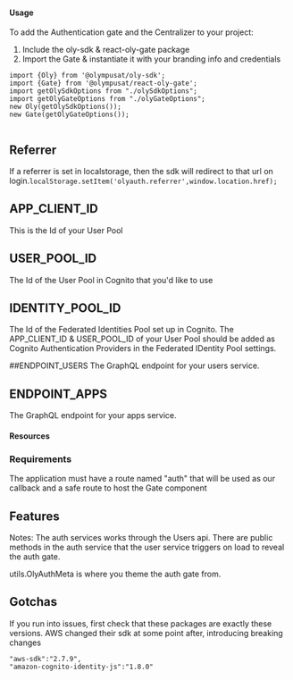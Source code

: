 #### Usage
To add the Authentication gate and the Centralizer to your project:
1. Include the oly-sdk & react-oly-gate package
2. Import the Gate & instantiate it with your branding info and credentials


```
import {Oly} from '@olympusat/oly-sdk';
import {Gate} from '@olympusat/react-oly-gate';
import getOlySdkOptions from "./olySdkOptions";
import getOlyGateOptions from "./olyGateOptions";
new Oly(getOlySdkOptions());
new Gate(getOlyGateOptions());


```

## Referrer
If a referrer is set in localstorage, then the sdk will redirect to that url on login.`localStorage.setItem('olyauth.referrer',window.location.href);`

## APP_CLIENT_ID
This is the Id of your User Pool

## USER_POOL_ID
The Id of the User Pool in Cognito that you'd like to use

## IDENTITY_POOL_ID
The Id of the Federated Identities Pool set up in Cognito. 
The APP_CLIENT_ID & USER_POOL_ID of your User Pool should be added as Cognito Authentication Providers in the Federated IDentity Pool settings.

##ENDPOINT_USERS
The GraphQL endpoint for your users service.

## ENDPOINT_APPS
The GraphQL endpoint for your apps service.



#### Resources


### Requirements
The application must have a route named "auth" that will be used as our callback and a safe route to host the Gate component

## Features


Notes:
The auth services works through the Users api. 
There are public methods in the auth service that the user service triggers on load to reveal the auth gate.

utils.OlyAuthMeta is where you theme the auth gate from.

## Gotchas ##
If you run into issues, first check that these packages are exactly these versions. AWS changed their sdk at some point after, introducing breaking changes


```
"aws-sdk":"2.7.9",
"amazon-cognito-identity-js":"1.8.0"
```
